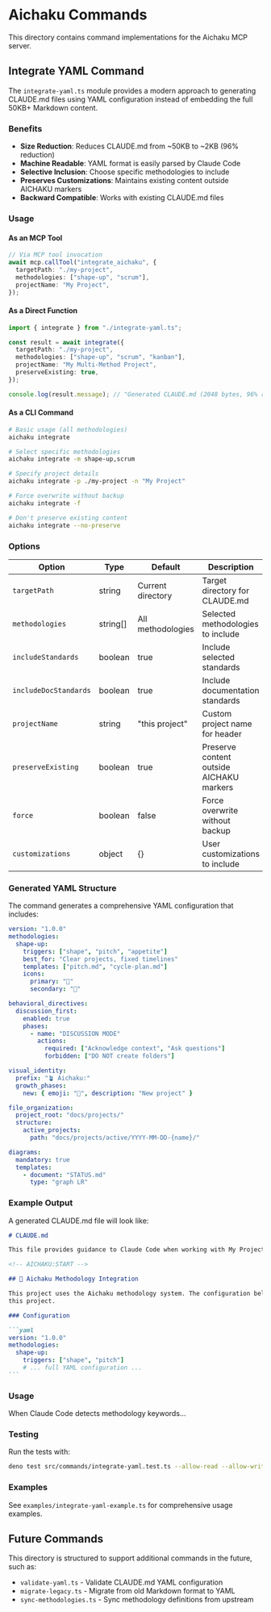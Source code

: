 # Aichaku Commands

This directory contains command implementations for the Aichaku MCP server.

## Integrate YAML Command

The `integrate-yaml.ts` module provides a modern approach to generating CLAUDE.md files using YAML configuration instead
of embedding the full 50KB+ Markdown content.

### Benefits

- **Size Reduction**: Reduces CLAUDE.md from ~50KB to ~2KB (96% reduction)
- **Machine Readable**: YAML format is easily parsed by Claude Code
- **Selective Inclusion**: Choose specific methodologies to include
- **Preserves Customizations**: Maintains existing content outside AICHAKU markers
- **Backward Compatible**: Works with existing CLAUDE.md files

### Usage

#### As an MCP Tool

```typescript
// Via MCP tool invocation
await mcp.callTool("integrate_aichaku", {
  targetPath: "./my-project",
  methodologies: ["shape-up", "scrum"],
  projectName: "My Project",
});
```

#### As a Direct Function

```typescript
import { integrate } from "./integrate-yaml.ts";

const result = await integrate({
  targetPath: "./my-project",
  methodologies: ["shape-up", "scrum", "kanban"],
  projectName: "My Multi-Method Project",
  preserveExisting: true,
});

console.log(result.message); // "Generated CLAUDE.md (2048 bytes, 96% reduction)"
```

#### As a CLI Command

```bash
# Basic usage (all methodologies)
aichaku integrate

# Select specific methodologies
aichaku integrate -m shape-up,scrum

# Specify project details
aichaku integrate -p ./my-project -n "My Project"

# Force overwrite without backup
aichaku integrate -f

# Don't preserve existing content
aichaku integrate --no-preserve
```

### Options

| Option                | Type     | Default           | Description                              |
| --------------------- | -------- | ----------------- | ---------------------------------------- |
| `targetPath`          | string   | Current directory | Target directory for CLAUDE.md           |
| `methodologies`       | string[] | All methodologies | Selected methodologies to include        |
| `includeStandards`    | boolean  | true              | Include selected standards               |
| `includeDocStandards` | boolean  | true              | Include documentation standards          |
| `projectName`         | string   | "this project"    | Custom project name for header           |
| `preserveExisting`    | boolean  | true              | Preserve content outside AICHAKU markers |
| `force`               | boolean  | false             | Force overwrite without backup           |
| `customizations`      | object   | {}                | User customizations to include           |

### Generated YAML Structure

The command generates a comprehensive YAML configuration that includes:

```yaml
version: "1.0.0"
methodologies:
  shape-up:
    triggers: ["shape", "pitch", "appetite"]
    best_for: "Clear projects, fixed timelines"
    templates: ["pitch.md", "cycle-plan.md"]
    icons:
      primary: "🎯"
      secondary: "🔨"

behavioral_directives:
  discussion_first:
    enabled: true
    phases:
      - name: "DISCUSSION MODE"
        actions:
          required: ["Acknowledge context", "Ask questions"]
          forbidden: ["DO NOT create folders"]

visual_identity:
  prefix: "🪴 Aichaku:"
  growth_phases:
    new: { emoji: "🌱", description: "New project" }

file_organization:
  project_root: "docs/projects/"
  structure:
    active_projects:
      path: "docs/projects/active/YYYY-MM-DD-{name}/"

diagrams:
  mandatory: true
  templates:
    - document: "STATUS.md"
      type: "graph LR"
```

### Example Output

A generated CLAUDE.md file will look like:

````markdown
# CLAUDE.md

This file provides guidance to Claude Code when working with My Project.

<!-- AICHAKU:START -->

## 🎯 Aichaku Methodology Integration

This project uses the Aichaku methodology system. The configuration below defines how Claude Code should interact with
this project.

### Configuration

```yaml
version: "1.0.0"
methodologies:
  shape-up:
    triggers: ["shape", "pitch"]
    # ... full YAML configuration ...
```
````

### Usage

When Claude Code detects methodology keywords...

<!-- AICHAKU:END -->

### Testing

Run the tests with:

```bash
deno test src/commands/integrate-yaml.test.ts --allow-read --allow-write --allow-env
```

### Examples

See `examples/integrate-yaml-example.ts` for comprehensive usage examples.

## Future Commands

This directory is structured to support additional commands in the future, such as:

- `validate-yaml.ts` - Validate CLAUDE.md YAML configuration
- `migrate-legacy.ts` - Migrate from old Markdown format to YAML
- `sync-methodologies.ts` - Sync methodology definitions from upstream
